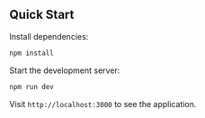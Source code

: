 ## Quick Start

Install dependencies:

```bash
npm install
```

Start the development server:

```bash
npm run dev
```

Visit `http://localhost:3000` to see the application.
